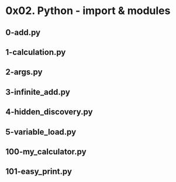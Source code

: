 # 0x02. Python - import & modules
## 0-add.py
## 1-calculation.py
## 2-args.py
## 3-infinite_add.py
## 4-hidden_discovery.py
## 5-variable_load.py
## 100-my_calculator.py
## 101-easy_print.py
